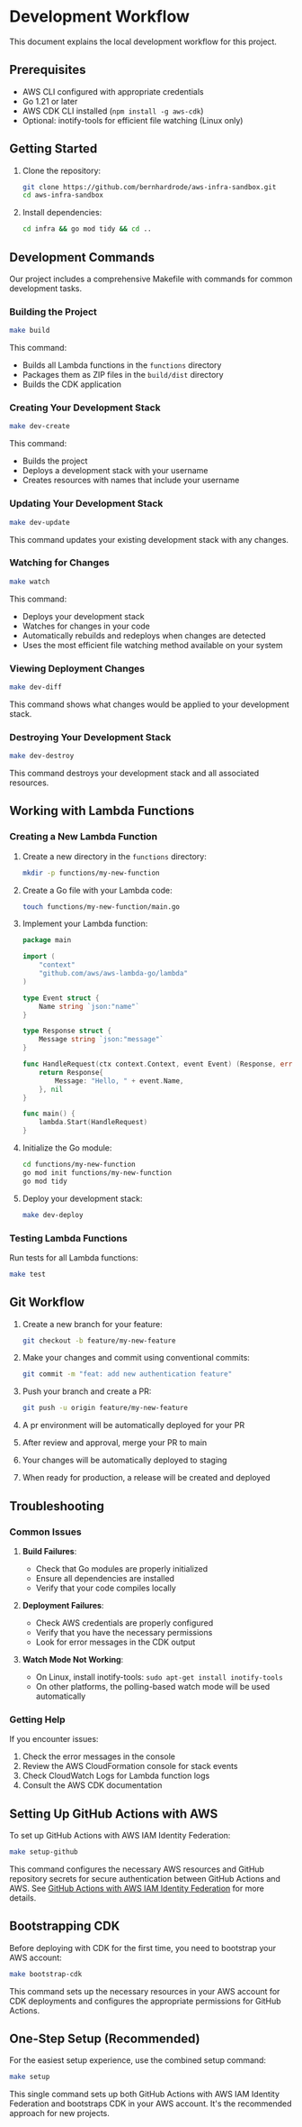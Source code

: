 # Development Workflow

This document explains the local development workflow for this project.

## Prerequisites

- AWS CLI configured with appropriate credentials
- Go 1.21 or later
- AWS CDK CLI installed (`npm install -g aws-cdk`)
- Optional: inotify-tools for efficient file watching (Linux only)

## Getting Started

1. Clone the repository:
   ```bash
   git clone https://github.com/bernhardrode/aws-infra-sandbox.git
   cd aws-infra-sandbox
   ```

2. Install dependencies:
   ```bash
   cd infra && go mod tidy && cd ..
   ```

## Development Commands

Our project includes a comprehensive Makefile with commands for common development tasks.

### Building the Project

```bash
make build
```

This command:
- Builds all Lambda functions in the `functions` directory
- Packages them as ZIP files in the `build/dist` directory
- Builds the CDK application

### Creating Your Development Stack

```bash
make dev-create
```

This command:
- Builds the project
- Deploys a development stack with your username
- Creates resources with names that include your username

### Updating Your Development Stack

```bash
make dev-update
```

This command updates your existing development stack with any changes.

### Watching for Changes

```bash
make watch
```

This command:
- Deploys your development stack
- Watches for changes in your code
- Automatically rebuilds and redeploys when changes are detected
- Uses the most efficient file watching method available on your system

### Viewing Deployment Changes

```bash
make dev-diff
```

This command shows what changes would be applied to your development stack.

### Destroying Your Development Stack

```bash
make dev-destroy
```

This command destroys your development stack and all associated resources.

## Working with Lambda Functions

### Creating a New Lambda Function

1. Create a new directory in the `functions` directory:
   ```bash
   mkdir -p functions/my-new-function
   ```

2. Create a Go file with your Lambda code:
   ```bash
   touch functions/my-new-function/main.go
   ```

3. Implement your Lambda function:
   ```go
   package main

   import (
       "context"
       "github.com/aws/aws-lambda-go/lambda"
   )

   type Event struct {
       Name string `json:"name"`
   }

   type Response struct {
       Message string `json:"message"`
   }

   func HandleRequest(ctx context.Context, event Event) (Response, error) {
       return Response{
           Message: "Hello, " + event.Name,
       }, nil
   }

   func main() {
       lambda.Start(HandleRequest)
   }
   ```

4. Initialize the Go module:
   ```bash
   cd functions/my-new-function
   go mod init functions/my-new-function
   go mod tidy
   ```

5. Deploy your development stack:
   ```bash
   make dev-deploy
   ```

### Testing Lambda Functions

Run tests for all Lambda functions:

```bash
make test
```

## Git Workflow

1. Create a new branch for your feature:
   ```bash
   git checkout -b feature/my-new-feature
   ```

2. Make your changes and commit using conventional commits:
   ```bash
   git commit -m "feat: add new authentication feature"
   ```

3. Push your branch and create a PR:
   ```bash
   git push -u origin feature/my-new-feature
   ```

4. A pr environment will be automatically deployed for your PR

5. After review and approval, merge your PR to main

6. Your changes will be automatically deployed to staging

7. When ready for production, a release will be created and deployed

## Troubleshooting

### Common Issues

1. **Build Failures**:
   - Check that Go modules are properly initialized
   - Ensure all dependencies are installed
   - Verify that your code compiles locally

2. **Deployment Failures**:
   - Check AWS credentials are properly configured
   - Verify that you have the necessary permissions
   - Look for error messages in the CDK output

3. **Watch Mode Not Working**:
   - On Linux, install inotify-tools: `sudo apt-get install inotify-tools`
   - On other platforms, the polling-based watch mode will be used automatically

### Getting Help

If you encounter issues:

1. Check the error messages in the console
2. Review the AWS CloudFormation console for stack events
3. Check CloudWatch Logs for Lambda function logs
4. Consult the AWS CDK documentation
## Setting Up GitHub Actions with AWS

To set up GitHub Actions with AWS IAM Identity Federation:

```bash
make setup-github
```

This command configures the necessary AWS resources and GitHub repository secrets for secure authentication between GitHub Actions and AWS. See [GitHub Actions with AWS IAM Identity Federation](./github-aws-federation.md) for more details.
## Bootstrapping CDK

Before deploying with CDK for the first time, you need to bootstrap your AWS account:

```bash
make bootstrap-cdk
```

This command sets up the necessary resources in your AWS account for CDK deployments and configures the appropriate permissions for GitHub Actions.
## One-Step Setup (Recommended)

For the easiest setup experience, use the combined setup command:

```bash
make setup
```

This single command sets up both GitHub Actions with AWS IAM Identity Federation and bootstraps CDK in your AWS account. It's the recommended approach for new projects.
